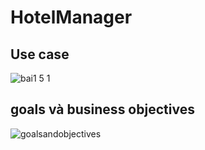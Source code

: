  # HotelManager
## Use case
![bai1 5 1](https://github.com/LightKnight3r/Tuan7/commit/ed37acf846d1e953857ca8ac1b62168a6943c3f8#diff-66d1b538d4a0033988fc8849a7f2b1ea)

## goals và business objectives
![goalsandobjectives](https://github.com/LightKnight3r/Tuan7/commit/ed37acf846d1e953857ca8ac1b62168a6943c3f8#diff-66d1b538d4a0033988fc8849a7f2b1ea)
